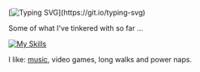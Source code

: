 <p align="center">

[![Typing SVG](https://readme-typing-svg.demolab.com/?lines=Hello!+I'm+Bradley.;Welcome+to+my+GitHub!)](https://git.io/typing-svg)

Some of what I've tinkered with so far ...
  
[![My Skills](https://skillicons.dev/icons?i=py,postgres,bash,aws,terraform,fastapi,git,js,html,css,linux)](https://skillicons.dev)  

  
I like: [music](https://open.spotify.com/user/1132137720?si=eff189baabe946d9), video games, long walks and power naps.

</p>
